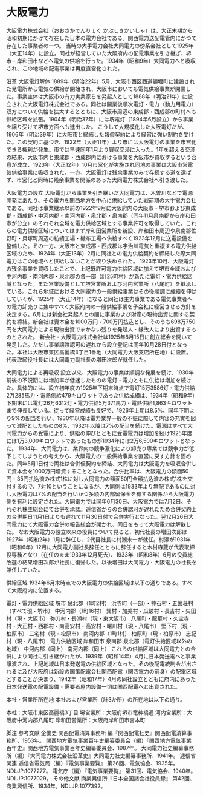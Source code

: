 # 大阪電力

大阪電力株式会社（おおさかでんりょく かぶしきかいしゃ）は、大正末期から昭和初期にかけて存在した日本の電力会社である。関西電力送配電管内にかつて存在した事業者の一つ。
当時の大手電力会社大同電力の傍系会社として1925年（大正14年）に設立。同社が経営していた大阪府内の配電事業を引き継ぎ、堺市・岸和田市などへ電気の供給を行った。1934年（昭和9年）大同電力へと吸収され、この地域の配電事業は再度直営化された。

沿革
大阪電灯解体
1889年（明治22年）5月、大阪市西区西道頓堀町に建設された発電所から電気の供給が開始され、大阪市においても電気供給事業が開業した。事業主体は大阪市の有力実業家らを発起人として1888年（明治21年）に設立された大阪電灯株式会社である。同社は開業後順次電灯・電力（動力用電力）双方について供給を拡大するとともに、大阪市周辺の東成郡・西成郡の町村へも供給区域を拡張。1904年（明治37年）には堺電灯（1894年6月設立）から事業を譲り受けて堺市方面へも進出した。
こうして大規模化した大阪電灯だが、1906年（明治39年）に大阪市と締結した報償契約により経営に強い制約を受けた。この契約に基づき、1922年（大正11年）より市には大阪電灯の事業を市営化できる権利が発生。市では早速同年1月より買収交渉に入った。1年を超える交渉の結果、大阪市内と東成郡・西成郡内における事業を大阪市が買収するという合意が成立、1923年（大正12年）10月市営化が実施され同地の事業は大阪市営電気供給事業に吸収された。一方、大阪電灯は残余事業のみで存続する道を選ばず、市営化と同時に残余事業を関係のあった大同電力株式会社へ引き渡した。

大阪電力の設立
大阪電灯から事業を引き継いだ大同電力は、木曽川などで電源開発にあたり、その電力を関西地方を中心に供給していた戦前期の大手電力会社である。同社は事業継承以前の1922年9月に大阪府内の大阪市・堺市および東成郡・西成郡・中河内郡・南河内郡・泉北郡・泉南郡（同年11月泉南郡から岸和田市が分立）のそれぞれ全域を電力供給区域とする事業許可を取得していた。これらの電力供給区域についてはまず岸和田営業所を新設、岸和田市周辺や泉南郡佐野町・貝塚町周辺の紡績工場・織布工場へ供給すべく1923年12月に送電設備を整備した。その一方、大阪市と東成郡・西成郡は宇治川電気と重複する電力供給区域のため、1924年（大正13年）2月に同社との電力供給契約を締結した際大同電力はこの地域へと供給しないことが取り決められた。
1923年10月、大阪電灯の残余事業を買収したことで、上記既許可電力供給区域に加えて堺市全域および中河内郡・南河内郡・泉北郡の各一部（計25町村）が新たに電灯・電力供給区域となった。また営業設備として堺営業所および河内営業所（八尾町）を継承している。これら地域における大同電力の一般供給事業はその後順調に成績を伸ばしていくが、1925年（大正14年）になると同社は主力事業である電気事業者への電力卸売りに集中すべく大阪府内の一般供給事業を子会社に経営させる方針を決定する。6月には新会社発起人との間に事業および財産の現物出資に関する契約を締結。新会社は資本金を1000万円・700万円払込とし、そのうち698万750円を大同電力による現物出資でまかない残りを発起人・縁故人により出資するものとされた。
新会社・大阪電力株式会社は1925年8月15日に創立総会を開いて発足した。ただし事業譲渡認可の遅れから設立登記は同年10月28日付となった。本社は大阪市東区高麗橋3丁目1番地（大同電力大阪支店所在地）に設置。代表取締役社長には大同電力副社長の増田次郎が就任した。

大同電力による再吸収
設立以来、大阪電力の事業は順調な発展を続け、1930年前後の不況期には増加率が低迷したものの電灯・電力ともに供給は増加を続けた。具体的には、設立初年度の1925年下期末時点で電灯15万3586灯・電力供給2万285馬力・電熱供給479キロワットであった供給成績は、1934年（昭和9年）下期末には電灯26万6312灯・電力供給5万371馬力・電熱供給1,863キロワットまで伸長している。従って経営成績も良好で、1926年上期は8.5%、同年下期より9%の配当を行い、1930年以降は電力業界一般の不振に際して内容の充実を図って減配としたものの8%、1932年以降は7%の配当を続けた。電源はすべて大同電力からの受電により、供給の伸びとともに受電電力は増加を続け1925年度には1万3,000キロワットであったものが1934年には2万6,500キロワットとなった。
1934年、大同電力は、業界内の競争激化により卸売り専業では競争力が低下してしまうとの考えから、大阪電力の一般供給事業を直営に戻す方針を固めた。同年5月1日付で両社は合併仮契約を締結、大同電力は大阪電力を吸収合併して資本金を1000万円増資することとなった。合併比率は、大阪電力の額面50円・35円払込済み株式1株に対し大同電力の額面50円全額払込済み株式1株を交付するので、7対10ということになるが、大同側は1933年より無配であるのに対し大阪電力は7%の配当を行いかつ多額の内部留保金を有する関係から大阪電力側を有利に設定された。大同電力では同年6月30日、大阪電力では7月2日、それぞれ株主総会にて合併を承認。逓信省からの合併認可が遅れたため合併契約上の合併期日11月1日よりも遅れて11月30日付で合併実行となった。翌12月26日大同電力にて大阪電力合併の報告総会が開かれ、同日をもって大阪電力は解散した。
なお大阪電力の設立以来の役員について見ると、初代社長の増田次郎は1927年（昭和2年）1月に辞任し、2代目社長に村瀬末一が就任。村瀬が1931年（昭和6年）12月に大同電力副社長辞任とともに辞任すると木村森蔵が代表取締役専務となり（在任のまま1933年12月死去）、1933年（昭和8年）6月の役員総改選の結果増田次郎が社長に復帰した。以後増田は大同電力・大阪電力の社長を兼任していた。

供給区域
1934年6月末時点での大阪電力の供給区域は以下の通りである。すべて大阪府内に位置する。

電灯・電力供給区域
堺市
泉北郡（1町2村）
浜寺町（一部）・神石村・五箇荘村（すべて現・堺市）
中河内郡（1町16村）
巽村・加美村・瓜破村・長吉村・矢田村（現・大阪市）
弥刀村・長瀬村（現・東大阪市）
八尾町・龍華村・久宝寺村・大正村・西郡村・南高安村・高安村・曙川村（現・八尾市）
堅下村（現・柏原市）
三宅村（現・松原市）
南河内郡（1町1村）
柏原町（現・柏原市）
志紀村（現・八尾市）
電力供給区域
岸和田市
泉南郡
泉北郡（電灯供給区域以外の地域）
中河内郡（同上）
南河内郡（同上）
これらの供給区域は大同電力との合併により同社に引き継がれたが、1939年（昭和14年）4月に日本発送電へと事業譲渡され、上記地域は日本発送電の供給区域となった。その後配電統制令が出されるに及び大阪府は新設の国策配電会社関西配電（関西電力の前身）の配電区域とすることが決まり、1942年（昭和17年）4月の同社設立とともに府内にあった日本発送電の配電設備・需要者屋内設備一切は関西配電へと出資された。

本社・営業所所在地
本社および営業所（計3か所）の所在地は以下の通り。

本社：大阪市東区高麗橋3丁目
堺営業所：大阪府堺市竜神橋通
河内営業所：大阪府中河内郡八尾町
岸和田営業所：大阪府岸和田市宮本町

脚注
参考文献
企業史
関西配電清算事務所 編『関西配電社史』関西配電清算事務所、1953年。 
関西地方電気事業百年史編纂委員会（編）『関西地方電気事業百年史』関西地方電気事業百年史編纂委員会、1987年。 
大同電力社史編纂事務所（編）『大同電力株式会社沿革史』大同電力社史編纂事務所、1941年。 
逓信省関連
逓信省電気局（編）『電気事業要覧』 第26回、電気協会、1935年。NDLJP:1077277。 
電気庁（編）『電気事業要覧』 第31回、電気協会、1940年。NDLJP:1077029。 
その他文献
商業興信所『日本全国諸会社役員録』 第42回、商業興信所、1934年。NDLJP:1077392。